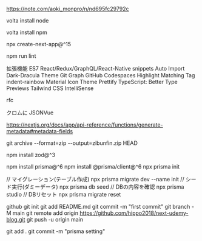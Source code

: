 https://note.com/aoki_monpro/n/nd695fc29792c

volta install node

volta install npm

npx create-next-app@^15

npm run lint

拡張機能
ES7 React/Redux/GraphQL/React-Native snippets
Auto Import
Dark-Dracula Theme
Git Graph
GitHub Codespaces
Highlight Matching Tag
indent-rainbow
Material Icon Theme
Prettify TypeScript: Better Type Previews
Tailwind CSS IntelliSense

rfc

クロムに
JSONVue

https://nextjs.org/docs/app/api-reference/functions/generate-metadata#metadata-fields

git archive --format=zip --output=zibunfin.zip HEAD

npm install zod@^3

npm install prisma@^6
npm install @prisma/client@^6
npx prisma init

// マイグレーション(テーブル作成)
npx prisma migrate dev --name init
// シード実行(ダミーデータ)
npx prisma db seed
// DBの内容を確認
npx prisma studio
// DBリセット
npx prisma migrate reset

github
git init
git add README.md
git commit -m "first commit"
git branch -M main
git remote add origin https://github.com/hippo2018/next-udemy-blog.git
git push -u origin main

git add .
git commit -m "prisma setting"